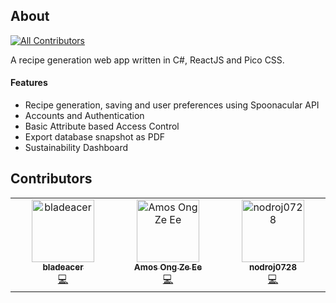 ## About
<!-- ALL-CONTRIBUTORS-BADGE:START - Do not remove or modify this section -->
[![All Contributors](https://img.shields.io/badge/all_contributors-2-orange.svg?style=flat-square)](#contributors-)
<!-- ALL-CONTRIBUTORS-BADGE:END -->
A recipe generation web app written in C#, ReactJS and Pico CSS.

#### Features
- Recipe generation, saving and user preferences using Spoonacular API
- Accounts and Authentication
- Basic Attribute based Access Control
- Export database snapshot as PDF
- Sustainability Dashboard

## Contributors

<!-- ALL-CONTRIBUTORS-LIST:START - Do not remove or modify this section -->
<!-- prettier-ignore-start -->
<!-- markdownlint-disable -->
<table>
  <tbody>
    <tr>
      <td align="center" valign="top" width="14.28%"><a href="https://github.com/bladeacer"><img src="https://avatars.githubusercontent.com/u/148305363?v=4?s=100" width="100px;" alt="bladeacer"/><br /><sub><b>bladeacer</b></sub></a><br /><a href="https://github.com/bladeacer/RecipeRight/commits?author=bladeacer" title="Code">💻</a></td>
      <td align="center" valign="top" width="14.28%"><a href="https://github.com/Am0ose"><img src="https://avatars.githubusercontent.com/u/137263817?v=4?s=100" width="100px;" alt="Amos Ong Ze Ee"/><br /><sub><b>Amos Ong Ze Ee</b></sub></a><br /><a href="https://github.com/bladeacer/RecipeRight/commits?author=Am0ose" title="Code">💻</a></td>
      <td align="center" valign="top" width="14.28%"><a href="https://github.com/nodroj0728"><img src="https://avatars.githubusercontent.com/u/140972636?v=4?s=100" width="100px;" alt="nodroj0728"/><br /><sub><b>nodroj0728</b></sub></a><br /><a href="https://github.com/bladeacer/RecipeRight/commits?author=nodroj0728" title="Code">💻</a></td>
    </tr>
  </tbody>
</table>

<!-- markdownlint-restore -->
<!-- prettier-ignore-end -->

<!-- ALL-CONTRIBUTORS-LIST:END -->
<!-- prettier-ignore-start -->
<!-- markdownlint-disable -->

<!-- markdownlint-restore -->
<!-- prettier-ignore-end -->

<!-- ALL-CONTRIBUTORS-LIST:END -->
